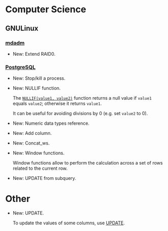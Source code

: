 # Computer Science

## GNULinux

### [mdadm](mdadm.md)

* New: Extend RAID0.

### [PostgreSQL](postgresql.md)

* New: Stop/kill a process.
* New: NULLIF function.

    The [`NULLIF(value1, value2)`](https://www.postgresql.org/docs/current/functions-conditional.html#FUNCTIONS-NULLIF)
    function returns a null value if `value1` equals `value2`; otherwise it returns
    `value1`.
    
    It can be useful for avoiding divisions by 0 (e.g. set `value2` to 0).
    

* New: Numeric data types reference.
* New: Add column.
* New: Concat_ws.
* New: Window functions.

    Window functions allow to perform the calculation across a set of rows related
    to the current row.
    

* New: UPDATE from subquery.

# Other

* New: UPDATE.

    To update the values of some columns, use
    [UPDATE](https://www.postgresql.org/docs/9.1/sql-update.html).